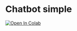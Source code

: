 # Chatbot simple

[![Open In Colab](https://colab.research.google.com/assets/colab-badge.svg)](https://colab.research.google.com/github/Jonarod/Bootcamp-Inteligencia-Artificial-Women-Who-Code-Medellin/blob/master/semana%205/ChatBot%20Simple%20Espanol/Chatbot_simple_en_espanol.ipynb)

